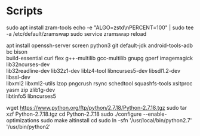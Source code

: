 # Scripts

sudo apt install zram-tools
echo -e "ALGO=zstd\nPERCENT=100" | sudo tee -a /etc/default/zramswap
sudo service zramswap reload

apt install openssh-server screen python3 git default-jdk android-tools-adb bc bison \
build-essential curl flex g++-multilib gcc-multilib gnupg gperf imagemagick lib32ncurses-dev \
lib32readline-dev lib32z1-dev  liblz4-tool libncurses5-dev libsdl1.2-dev libssl-dev \
libxml2 libxml2-utils lzop pngcrush rsync schedtool squashfs-tools xsltproc yasm zip zlib1g-dev \
libtinfo5 libncurses5

wget https://www.python.org/ftp/python/2.7.18/Python-2.7.18.tgz
sudo tar xzf Python-2.7.18.tgz
cd Python-2.7.18
sudo ./configure --enable-optimizations
sudo make altinstall
cd 
sudo ln -sfn '/usr/local/bin/python2.7' '/usr/bin/python2'
